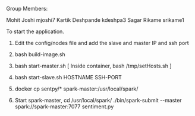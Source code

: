 Group Members:

Mohit Joshi	mjoshi7
Kartik Deshpande	kdeshpa3
Sagar Rikame	srikame1	


To start the application.


1. Edit the config/nodes file and add the slave and master IP and ssh port

2. bash build-image.sh

3. bash start-master.sh 
[ Inside container, bash /tmp/setHosts.sh ]

4. bash start-slave.sh HOSTNAME SSH-PORT

5. docker cp sentpy/* spark-master:/usr/local/spark/

6. Start spark-master, 
cd /usr/local/spark/
./bin/spark-submit --master spark://spark-master:7077 sentiment.py
